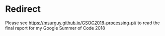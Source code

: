 # Redirect

Please see https://msurguy.github.io/GSOC2018-processing-pi/ to read the final report for my Google Summer of Code 2018